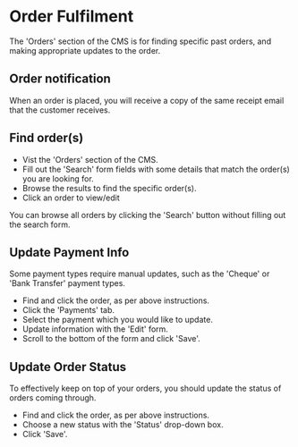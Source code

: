 Order Fulfilment
================

The 'Orders' section of the CMS is for finding specific past orders, and making appropriate updates to the order. 

Order notification
-----------------------

When an order is placed, you will receive a copy of the same receipt email that the customer receives.

Find order(s)
-------------

 * Vist the 'Orders' section of the CMS.
 * Fill out the 'Search' form fields with some details that match the order(s) you are looking for.
 * Browse the results to find the specific order(s).
 * Click an order to view/edit

You can browse all orders by clicking the 'Search' button without filling out the search form.

Update Payment Info
-------------------

Some payment types require manual updates, such as the 'Cheque' or 'Bank Transfer' payment types.

 * Find and click the order, as per above instructions.
 * Click the 'Payments' tab.
 * Select the payment which you would like to update.
 * Update information with the 'Edit' form.
 * Scroll to the bottom of the form and click 'Save'.
 

Update Order Status
-------------------

To effectively keep on top of your orders, you should update the status of orders coming through.

 * Find and click the order, as per above instructions.
 * Choose a new status with the 'Status' drop-down box.
 * Click 'Save'.